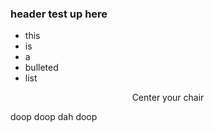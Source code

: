 ### header test up here

* this
* is
* a 
* bulleted
* list

<p style="text-align: center"> Center your chair </center>

doop doop dah doop
